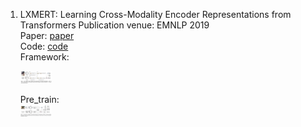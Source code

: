 1. LXMERT: Learning Cross-Modality Encoder Representations from Transformers
Publication venue: EMNLP 2019 \
Paper: [paper](https://arxiv.org/pdf/1908.07490.pdf) \
Code: [code](https://github.com/airsplay/lxmert) \
Framework:

    <img src="figs/lxmert_framework.png"  width="500" style="zoom:10%;" >
    
    Pre_train: \
    <img src="figs/lxmert_pretrain.png"  width="500" style="zoom:10%;" >
